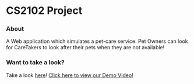 # CS2102 Project

### About
A Web application which simulates a pet-care service. Pet Owners can look for CareTakers to look after their pets when they are not available!

### Want to take a look?
Take a look [here](https://cs2102-project-group43.herokuapp.com/)!
[Click here to view our Demo Video!](https://youtu.be/vTUZEPjV1RM)
